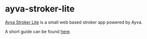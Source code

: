 # ayva-stroker-lite

<a href="https://ayvajs.github.io/ayva-stroker-lite/">Ayva Stroker Lite</a> is a small web based stroker app powered by Ayva.

A short guide can be found <a href="https://ayvajs.github.io/ayvajs-docs/docs/tutorial-ayva-stroker-lite.html">here</a>.